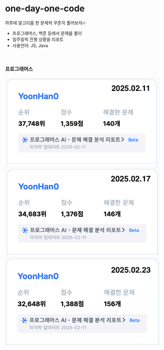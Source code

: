 # one-day-one-code
하루에 알고리즘 한 문제씩 꾸준히 풀어보자🔥

- 프로그래머스, 백준 등에서 문제를 풀이
- 일주일씩 진행 상황을 리포트
- 사용언어: JS, Java

<br />

### 프로그래머스
![2025.02.11 진행상황](./asset/2025.02.11.png)
![2025.02.17 진행상황](./asset/2025.02.17.png)
![2025.02.23 진행상황](./asset/2025.02.23.png)
